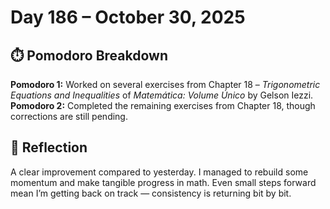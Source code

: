 # Day 186 – October 30, 2025

## ⏱️ Pomodoro Breakdown

**Pomodoro 1:** Worked on several exercises from Chapter 18 – *Trigonometric Equations and Inequalities* of *Matemática: Volume Único* by Gelson Iezzi.  
**Pomodoro 2:** Completed the remaining exercises from Chapter 18, though corrections are still pending.

## 💬 Reflection

A clear improvement compared to yesterday. I managed to rebuild some momentum and make tangible progress in math. Even small steps forward mean I’m getting back on track — consistency is returning bit by bit.
